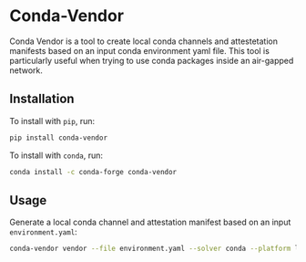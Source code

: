 # Conda-Vendor

Conda Vendor is a tool to create local conda channels and attestetation manifests based on an input conda environment yaml file. This tool is particularly useful when trying to use conda packages inside an air-gapped network.

## Installation

To install with `pip`, run:
```bash
pip install conda-vendor
```

To install with `conda`, run:
```bash
conda install -c conda-forge conda-vendor
```

## Usage
Generate a local conda channel and attestation manifest based on an input `environment.yaml`:
```bash
conda-vendor vendor --file environment.yaml --solver conda --platform linux-64
```

